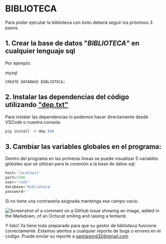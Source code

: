 # BIBLIOTECA
  Para poder ejecutar la biblioteca con éxito deberá seguir los próximos 3 pasos.
## 1. Crear la base de datos "*BIBLIOTECA*" en cualquier lenguaje sql
 Por ejemplo:
 
 mysql
 ```mysql
 CREATE DATABASE BIBLIOTECA;
 ```

## 2. Instalar las dependencias del código utilizando ["dep.txt"](https://github.com/Database-I-project/Biblioteca/blob/main/dep.txt)
  Para instalar las dependencias lo podemos hacer directamente desde VSCode o nuestra consola:
  
  ```powershell
  pip install -r dep.txt
  ```

## 3. Cambiar las variables globales en el programa:
  Dentro del programa en las primeras líneas se puede visualizar 5 variables globales que se utilizan para la conexión a la base de datos sql:

```python
host='localhost'
port=3306
user='root'
database='biblioteca'
password=''
```

Si no tiene una contraseña asignada mantenga ese campo vacío.

![Screenshot of a comment on a GitHub issue showing an image, added in the Markdown, of an Octocat smiling and raising a tentacle.](https://myoctocat.com/assets/images/base-octocat.svg)

Y listo! Ya tiene todo preparado para que su gestor de biblioteca funcione correctamente.
Estamos atentos a cualquier reporte de bugs o errores en el código. Puede enviar su reporte a [santiagord32@gmail.com](mailto:santiagord32@gmail.com)

